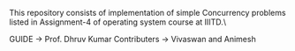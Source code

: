 This repository consists of implementation of simple Concurrency problems listed in Assignment-4 of operating system course at IIITD.\

GUIDE -> Prof. Dhruv Kumar
Contributers -> Vivaswan and Animesh
